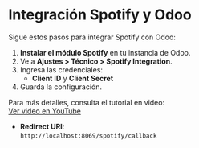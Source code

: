 # Integración Spotify y Odoo

Sigue estos pasos para integrar Spotify con Odoo:

1. **Instalar el módulo Spotify** en tu instancia de Odoo.
2. Ve a **Ajustes > Técnico > Spotify Integration**.
3. Ingresa las credenciales:
   - **Client ID** y **Client Secret**
4. Guarda la configuración.

Para más detalles, consulta el tutorial en video:  
[Ver video en YouTube](https://youtu.be/mmKcQRNgKng)

- **Redirect URI**:  
  `http://localhost:8069/spotify/callback`
